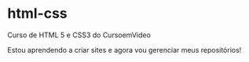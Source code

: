 # html-css
Curso de HTML 5 e CSS3 do CursoemVideo

Estou aprendendo a criar sites e agora vou gerenciar meus repositórios!
